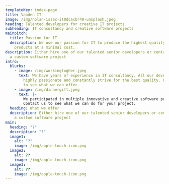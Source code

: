 ```yaml
---
templateKey: index-page
title: Vanden IT
image: /img/nolan-issac-it0dcacbr40-unsplash.jpeg
heading: Talented developers for creative IT projects
subheading: IT consultancy and creative software projects
mainpitch:
  title: Passion for IT
  description: We use our passion for IT to produce the highest quality software
    products at a minimal cost.
description: Either hire one of our talented senior developers or contact us for
  a custom software project
intro:
  blurbs:
    - image: /img/workingtogher.jpeg
      text: We have years of experience in IT consultancy. All our developers are
        highly passionate and constantly strive for the best quality. Contact us
        to see what we can offer.
    - image: /img/dinnergift.jpeg
      text: |-
        We participated in multiple innovative and creative software projects. 
        Contact us to see what we can do for your project.
  heading: What we offer
  description: Either hire one of our talented senior developers or contact us for
    a custom software project
main:
  heading: "?"
  description: "?"
  image1:
    alt: "?"
    image: /img/apple-touch-icon.png
  image2:
    alt: ??
    image: /img/apple-touch-icon.png
  image3:
    alt: ??
    image: /img/apple-touch-icon.png
---
```


